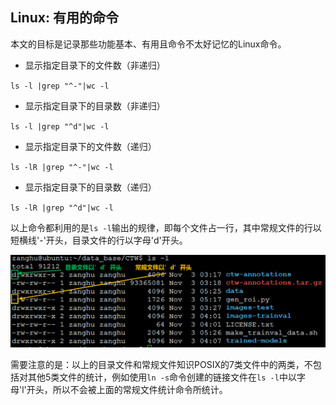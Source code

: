 ## Linux: 有用的命令

本文的目标是记录那些功能基本、有用且命令不太好记忆的Linux命令。

* 显示指定目录下的文件数（非递归）

`ls -l |grep "^-"|wc -l`

* 显示指定目录下的目录数（非递归）

`ls -l |grep "^d"|wc -l`

* 显示指定目录下的文件数（递归）

`ls -lR |grep "^-"|wc -l`

* 显示指定目录下的目录数（递归）

`ls -lR |grep "^d"|wc -l`


以上命令都利用的是`ls -l`输出的规律，即每个文件占一行，其中常规文件的行以短横线'-'开头，目录文件的行以字母'd'开头。

![](/assets/lin035_001.PNG)

需要注意的是：以上的目录文件和常规文件知识POSIX的7类文件中的两类，不包括对其他5类文件的统计，例如使用`ln -s`命令创建的链接文件在`ls -l`中以字母'l'开头，所以不会被上面的常规文件统计命令所统计。

